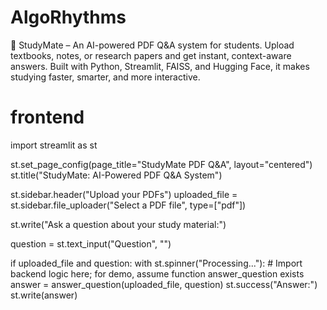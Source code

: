 # AlgoRhythms
📘 StudyMate – An AI-powered PDF Q&amp;A system for students. Upload textbooks, notes, or research papers and get instant, context-aware answers. Built with Python, Streamlit, FAISS, and Hugging Face, it makes studying faster, smarter, and more interactive.
# frontend 
import streamlit as st

st.set_page_config(page_title="StudyMate PDF Q&A", layout="centered")
st.title("StudyMate: AI-Powered PDF Q&A System")

st.sidebar.header("Upload your PDFs")
uploaded_file = st.sidebar.file_uploader("Select a PDF file", type=["pdf"])

st.write("Ask a question about your study material:")

question = st.text_input("Question", "")

if uploaded_file and question:
    with st.spinner("Processing..."):
        # Import backend logic here; for demo, assume function answer_question exists
        answer = answer_question(uploaded_file, question)
        st.success("Answer:")
        st.write(answer)
